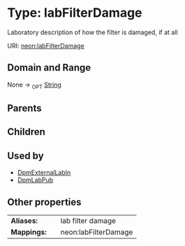 
# Type: labFilterDamage


Laboratory description of how the filter is damaged, if at all

URI: [neon:labFilterDamage](https://data.neonscience.org/labFilterDamage)


## Domain and Range

None ->  <sub>OPT</sub> [String](types/String.md)

## Parents


## Children


## Used by

 * [DpmExternalLabIn](DpmExternalLabIn.md)
 * [DpmLabPub](DpmLabPub.md)

## Other properties

|  |  |  |
| --- | --- | --- |
| **Aliases:** | | lab filter damage |
| **Mappings:** | | neon:labFilterDamage |

